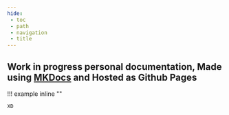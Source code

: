 ```yaml
---
hide:
 - toc
 - path
 - navigation
 - title
---
```


## Work in progress personal documentation, Made using [MKDocs](https://squidfunk.github.io/mkdocs-material/) and Hosted as Github Pages

!!! example inline ""

    XD